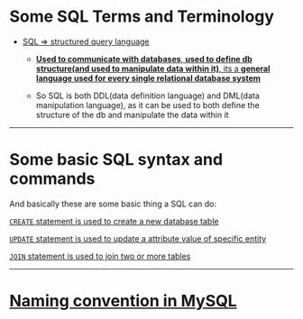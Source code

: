 # Some SQL Terms and Terminology

- [SQL => structured query language](https://youtu.be/ztHopE5Wnpc?si=5lbj4-wFvur8QXto&t=2257)
    - [**Used to communicate with databases**, **used to define db structure(and used to manipulate data within it)**, its a **general language used for every single relational database system**](https://youtu.be/ztHopE5Wnpc?si=5lbj4-wFvur8QXto&t=2257)

   - So SQL is both DDL(data definition language) and DML(data manipulation language), as it can be used to both define the structure of the db and manipulate the data within it

----
# Some basic SQL syntax and commands
And basically these are some basic thing a SQL can do:


[`CREATE` statement is used to create a new database table](https://youtu.be/ztHopE5Wnpc?si=NWfHWpccOkqoFn3n&t=2467)

[`UPDATE` statement is used to update a attribute value of specific entity](https://youtu.be/ztHopE5Wnpc?si=Xt14sDitoJ22R-rK&t=2497)

[`JOIN` statement is used to join two or more tables](https://youtu.be/ztHopE5Wnpc?si=_VbNk_eF82pFkdFC&t)

---- 

# [Naming convention in MySQL](https://youtu.be/ztHopE5Wnpc?si=1-xvkN3s9FT0hlNX&t=2647)